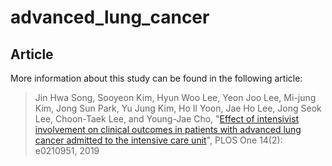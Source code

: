 # advanced_lung_cancer

## Article
More information about this study can be found in the following article:

> Jin Hwa Song, Sooyeon Kim, Hyun Woo Lee, Yeon Joo Lee, Mi-jung Kim, Jong Sun Park, Yu Jung Kim, Ho Il Yoon, Jae Ho Lee, Jong Seok Lee, Choon-Taek Lee, and Young-Jae Cho, "[Effect of intensivist involvement on clinical outcomes in patients with advanced lung cancer admitted to the intensive care unit](https://doi.org/10.1371/journal.pone.0210951)", PLOS One 14(2): e0210951, 2019
